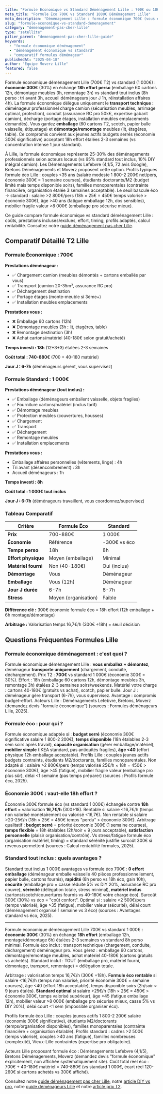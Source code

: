 ```yaml
---
title: "Formule Économique vs Standard Déménagement Lille : 700€ ou 1000€ ?"
meta_title: "Formule Éco 700€ vs Standard 1000€ Déménagement Lille"
meta_description: "Déménagement Lille : formule économique 700€ (vous emballez, 18h effort) vs standard 1 000€ (tout inclus, 8h). T2 : économie 300€ = compromis optimal. Comparatif."
slug: "formule-economique-vs-standard-demenagement"
category: "demenagement-pas-cher-lille"
type: "satellite"
pilier_parent: "demenagement-pas-cher-lille-guide"
keywords:
  - "formule économique déménagement"
  - "déménagement économique vs standard"
  - "comparatif formules déménageur"
publishedAt: "2025-04-18"
author: "Équipe Moverz Lille"
featured: false
---
```


Formule économique déménagement Lille (700€ T2) vs standard (1 000€) : **économie 300€** (30%) en échange **18h effort perso** (emballage 60 cartons 12h, démontage meubles 3h, remontage 3h) vs standard tout inclus (8h perso : tri avant 3h, accueil déménageurs jour J 1h, réinstallation affaires 4h). La formule économique délègue uniquement le **transport technique** : déménageur professionnel charge camion (sécurisation meubles, arrimage optimal, protection), conduit (assurance RC pro 50k€, expertise gabarit camion), décharge (portage étages, installation meubles emplacements demandés). Vous gardez **emballage** (60 cartons T2, scotch, papier bulle vaisselle, étiquetage) et **démontage/remontage** meubles (lit, étagères, table). Ce compromis convient aux jeunes actifs budgets serrés (économie 300€ significative) acceptant 18h effort étalées 2-3 semaines (vs concentration intense 1 jour standard).

À Lille, la formule économique représente 25-30% des déménagements professionnels selon acteurs locaux (vs 65% standard tout inclus, 10% DIY intégral camion). Les Déménagements Lefebvre (4,1/5, 72 avis Google), Bretons Déménagements et Moverz proposent cette option. Profils typiques formule éco Lille : couples <35 ans (salaire modeste 1 800-2 200€ net/pers, économie 300€ = 1 semaine courses), étudiants doctorants/M2 (budget limité mais temps disponible soirs), familles monoparentales (contrainte financière, organisation étalée 3 semaines acceptable). Le seuil bascule éco → standard : salaire >2 800€/pers (18h × 25€ = 450€ temps valorisé > économie 300€), âge >40 ans (fatigue emballage 12h, dos sensibles), mobilier fragile valeur >8 000€ (emballage pro sécurise mieux).

Ce guide compare formule économique vs standard déménagement Lille : coûts, prestations incluses/exclues, effort, timing, profils adaptés, calcul rentabilité. Consultez notre [guide déménagement pas cher Lille](/blog/demenagement-pas-cher-lille/demenagement-pas-cher-lille-guide).

## Comparatif Détaillé T2 Lille

### Formule Économique : 700€

**Prestations déménageur :**
- ✅ Chargement camion (meubles démontés + cartons emballés par vous)
- ✅ Transport (camion 20-35m³, assurance RC pro)
- ✅ Déchargement destination
- ✅ Portage étages (monte-meuble si 3ème+)
- ✅ Installation meubles emplacements

**Prestations vous :**
- ❌ Emballage 60 cartons (12h)
- ❌ Démontage meubles (3h : lit, étagères, table)
- ❌ Remontage destination (3h)
- ❌ Achat cartons/matériel (40-180€ selon gratuit/acheté)

**Temps investi : 18h** (12+3+3) étalées 2-3 semaines

**Coût total : 740-880€** (700 + 40-180 matériel)

**Jour J : 6-7h** (déménageurs gèrent, vous supervisez)

### Formule Standard : 1 000€

**Prestations déménageur (tout inclus) :**
- ✅ Emballage (déménageurs emballent vaisselle, objets fragiles)
- ✅ Fourniture cartons/matériel (inclus tarif)
- ✅ Démontage meubles
- ✅ Protection meubles (couvertures, housses)
- ✅ Chargement
- ✅ Transport
- ✅ Déchargement
- ✅ Remontage meubles
- ✅ Installation emplacements

**Prestations vous :**
- Emballage affaires personnelles (vêtements, linge) : 4h
- Tri avant (désencombrement) : 3h
- Accueil déménageurs : 1h

**Temps investi : 8h**

**Coût total : 1 000€ tout inclus**

**Jour J : 6-7h** (déménageurs travaillent, vous coordonnez/supervisez)

### Tableau Comparatif

| Critère | Formule Éco | Standard |
|---------|------------|----------|
| **Prix** | 700-880€ | 1 000€ |
| **Économie** | Référence | -300€ vs éco |
| **Temps perso** | 18h | 8h |
| **Effort physique** | Moyen (emballage) | Minimal |
| **Matériel fourni** | Non (40-180€) | Oui (inclus) |
| **Démontage** | Vous | Déménageur |
| **Emballage** | Vous (12h) | Déménageur |
| **Jour J durée** | 6-7h | 6-7h |
| **Stress** | Moyen (organisation) | Faible |

**Différence clé :** 300€ économie formule éco = 18h effort (12h emballage + 6h montage/démontage)

**Arbitrage :** Valorisation temps 16,7€/h (300€ ÷18h) = seuil décision

## Questions Fréquentes Formules Lille

### Formule économique déménagement : c'est quoi ?

Formule économique déménagement Lille : **vous emballez + démontez**, déménageur **transporte uniquement** (chargement, conduite, déchargement). Prix T2 : **700€** vs standard 1 000€ (économie 300€ = 30%). Effort : 18h (emballage 60 cartons 12h, démontage meubles 3h, remontage 3h) étalées 2-3 semaines soirs/weekends. Matériel votre charge : cartons 40-180€ (gratuits vs achat), scotch, papier bulle. Jour J : déménageur gère transport (6-7h), vous supervisez. Avantage : compromis budget-effort. Acteurs Lille : Déménagements Lefebvre, Bretons, Moverz (demandez devis "formule économique") (sources : Formules déménageurs Lille, 2025).

### Formule éco : pour qui ?

Formule économique adaptée si : **budget serré** (économie 300€ significative salaire 1 800-2 200€), **temps disponible** (18h étalables 2-3 sem soirs après travail), **capacité organisation** (gérer emballage/matériel), **mobilier simple** (IKEA standard, pas antiquités fragiles), **âge <40** (effort physique 12h emballage acceptable). Profils Lille : couples jeunes actifs budgets contraints, étudiants M2/doctorants, familles monoparentales. Non adapté si : salaire >2 800€/pers (temps valorisé 25€/h × 18h = 450€ > économie 300€), âge >45 (fatigue), mobilier fragile valeur (emballage pro plus sûr), délai <1 semaine (pas temps préparer) (sources : Profils formule éco, 2025).

### Économie 300€ : vaut-elle 18h effort ?

Économie 300€ formule éco (vs standard 1 000€) échangée contre **18h effort** = valorisation **16,7€/h** (300÷18). Rentable si salaire <16,7€/h (temps non valorisé monétairement ou valorisé <16,7€). Non rentable si salaire >20-25€/h (18h × 25€ = 450€ temps "perdu" > économie 300€). Arbitrage qualitatif : **budget serré** = priorité économie 300€ (1 semaine courses), **temps flexible** = 18h étalables (2h/soir × 9 jours acceptable), **satisfaction personnelle** (plaisir organisation/contrôle). Vs stress/fatigue formule éco (organisation matériel, timing) = standard sérénité justifie surcoût 300€ si revenus permettent (sources : Calcul rentabilité formules, 2025).

### Standard tout inclus : quels avantages ?

Standard tout inclus 1 000€ avantages vs formule éco 700€ : **0 effort emballage** (déménageur emballe vaisselle 40 pièces professionnellement, papier bulle, cartons fournis), **rapidité** (8h perso vs 18h éco, gain 10h), **sécurité** (emballage pro = casse réduite 5% vs DIY 20%, assurance RC pro couvre), **sérénité** (délégation totale, stress minimal), **matériel inclus** (cartons/scotch/couvertures fournis vs 40-180€ votre charge éco). Surcoût 300€ (30%) vs éco = "coût confort". Optimal si : salaire >2 500€/pers (temps valorisé), âge >35 (fatigue), mobilier valeur (sécurité), délai court (déménagement organisé 1 semaine vs 3 éco) (sources : Avantages standard vs éco, 2025).

---

Formule économique déménagement Lille 700€ vs standard 1 000€ : **économie 300€** (30%) en échange **18h effort** (emballage 12h, montage/démontage 6h) étalées 2-3 semaines vs standard 8h perso minimal. Formule éco inclut : transport technique (chargement, conduite, déchargement) déménageur pro. Vous gérez : emballage 60 cartons, démontage/remontage meubles, achat matériel 40-180€ (cartons gratuits vs achetés). Standard inclut : TOUT (emballage pro, matériel fourni, démontage, transport, remontage) = délégation totale.

Arbitrage : valorisation temps 16,7€/h (300€ ÷18h). **Formule éco rentable** si salaire <16,7€/h (temps non valorisé, priorité économie 300€ = semaine courses), âge <40 (effort 18h acceptable), temps disponible soirs (2h/soir × 9 jours étalés). **Standard optimal** si salaire >25€/h (18h × 25€ = 450€ > économie 300€, temps valorisé supérieur), âge >45 (fatigue emballage 12h), mobilier valeur >8 000€ (emballage pro sécurise mieux, casse 5% vs DIY 20%), délai court <1 sem (impossible organiser éco).

Profils formule éco Lille : couples jeunes actifs 1 800-2 200€ salaire (économie 300€ significative), étudiants M2/doctorants (temps/organisation disponibles), familles monoparentales (contrainte financière + organisation étalable). Profils standard : cadres >2 500€ (temps valorisé), couples >40 ans (fatigue), familles nombreuses (complexité), Vieux-Lille contraintes (expertise pro obligatoire).

Acteurs Lille proposant formule éco : Déménagements Lefebvre (4,1/5), Bretons Déménagements, Moverz (demandez devis "formule économique" explicitement, non affichée systématiquement site). Coût total réel éco : 700€ + 40-180€ matériel = 740-880€ (vs standard 1 000€, écart réel 120-260€ si cartons achetés vs 300€ affiché).

Consultez notre [guide déménagement pas cher Lille](/blog/demenagement-pas-cher-lille/demenagement-pas-cher-lille-guide), notre [article DIY vs pro](/blog/location-camion-lille/location-camion-vs-demenageur-lille), notre [guide déménageurs Lille](/blog/demenageur-lille/demenageur-lille-expert) et notre [article prix T2](/blog/prix-demenagement-lille/prix-demenagement-t2-detaille-lille).




